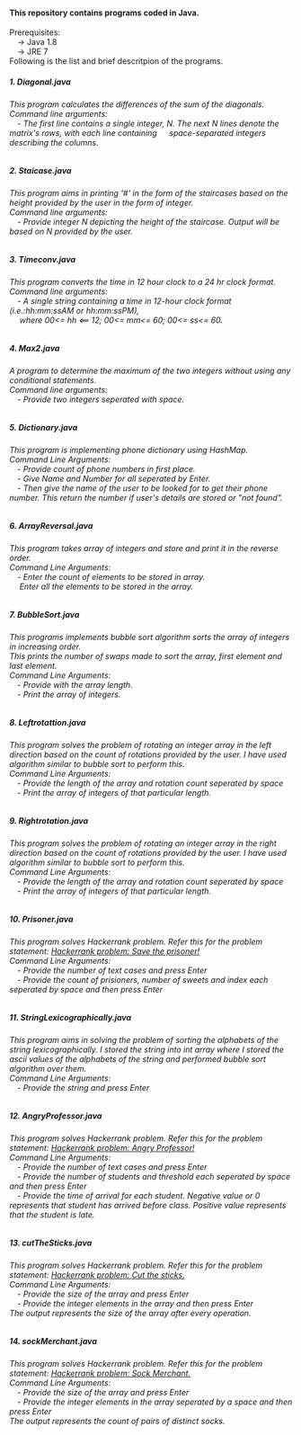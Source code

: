 <html>
<body>
<h4> This repository contains programs coded in Java. <br></h4>
Prerequisites: <br>
&emsp;-> Java 1.8<br>
&emsp;-> JRE 7 <br>
Following is the list and brief descritpion of the programs. <br>
<h5>1. Diagonal.java </h5>
<h6>This program calculates the differences of the sum of the diagonals. <br>
Command line arguments:<br>
&emsp;- The first line contains a single integer, N. The next N lines denote the matrix's rows, with each line containing &emsp; space-separated integers describing the columns.
</h6>
<h5>2. Staicase.java</h5>
<h6> This program aims in printing '#' in the form of the staircases based on the height provided by the user in the form of integer.<br>
Command line arguments: <br>
&emsp;- Provide integer N depicting the height of the staircase. Output will be based on N provided by the user.
</h6>
<h5>3. Timeconv.java</h5>
<h6> This program converts the time in 12 hour clock to a 24 hr clock format.<br>
Command line arguments: <br>
&emsp;- A single string containing a time in 12-hour clock format (i.e.:hh:mm:ssAM or hh:mm:ssPM),<br>&emsp; where 00<= hh <== 12; 00<= mm<= 60; 00<= ss<= 60.
</h6>
<h5>4. Max2.java</h5>
<h6>A program to determine the maximum of the two integers without using any conditional statements.<br>
Command line arguments: <br>
&emsp;- Provide two integers seperated with space.</h6>
<h5>5. Dictionary.java</h5>
<h6>
This program is implementing phone dictionary using HashMap.<br>
Command Line Arguments: <br>
&emsp;- Provide count of phone numbers in first place. <br>
&emsp;- Give Name and Number for all seperated by Enter. <br>
&emsp;- Then give the name of the user to be looked for to get their phone number. This return the number if user's details are stored or "not found".<br>
</h6>
<h5>6. ArrayReversal.java</h5>
<h6>
This program takes array of integers and store and print it in the reverse order. <br>
Command Line Arguments: <br>
&emsp;- Enter the count of elements to be stored in array. <br>
&emsp; Enter all the elements to be stored in the array. <br>
</h6>
<h5>7. BubbleSort.java</h5>
<h6>
This programs implements bubble sort algorithm sorts the array of integers in increasing order.
<br>This prints the number of swaps made to sort the array, first element and last element.<br>
Command Line Arguments:<br>
&emsp;- Provide with the array length.<br>
&emsp;- Print the array of integers.<br>
</h6>

<h5>8. Leftrotattion.java</h5>
<h6>
This program solves the problem of rotating an integer array in the left direction based on the count of rotations provided by the user. I have used algorithm similar to bubble sort to perform this.<br>
Command Line Arguments:<br>
&emsp;- Provide the length of the array and rotation count seperated by space<br>
&emsp;- Print the array of integers of that particular length.<br>
</h6>
<h5>9. Rightrotation.java</h5>
<h6>
This program solves the problem of rotating an integer array in the right direction based on the count of rotations provided by the user. I have used algorithm similar to bubble sort to perform this.<br>
Command Line Arguments:<br>
&emsp;- Provide the length of the array and rotation count seperated by space<br>
&emsp;- Print the array of integers of that particular length.<br>
</h6>

<h5>10. Prisoner.java</h5>
<h6>
This program solves Hackerrank problem. Refer this for the problem statement: <a href = "https://www.hackerrank.com/challenges/save-the-prisoner">Hackerrank problem: Save the prisoner!</a>  <br>
Command Line Arguments:<br>
&emsp;- Provide the number of text cases and press Enter<br>
&emsp;- Provide the count of prisioners, number of sweets and index each seperated by space and then press Enter<br>
</h6>

<h5>11. StringLexicographically.java</h5>
<h6>
This program aims in solving the problem of sorting the alphabets of the string lexicographically. I stored the string into int array where I stored the ascii values of the alphabets of the string and performed bubble sort algorithm over them. <br>
Command Line Arguments:<br>
&emsp;- Provide the string and press Enter<br>
</h6>

<h5>12. AngryProfessor.java</h5>
<h6>
This program solves Hackerrank problem. Refer this for the problem statement: <a href = "https://www.hackerrank.com/challenges/angry-professor">Hackerrank problem: Angry Professor!</a>  <br>
Command Line Arguments:<br>
&emsp;- Provide the number of text cases and press Enter<br>
&emsp;- Provide the number of students and threshold each seperated by space and then press Enter<br>
&emsp;- Provide the time of arrival for each student. Negative value or 0 represents that student has arrived before class. Positive value represents that the student is late.<br>
</h6>

<h5>13. cutTheSticks.java</h5>
<h6>
This program solves Hackerrank problem. Refer this for the problem statement: <a href = "https://www.hackerrank.com/challenges/cut-the-sticks">Hackerrank problem: Cut the sticks.</a>  <br>
Command Line Arguments:<br>
&emsp;- Provide the size of the array and press Enter<br>
&emsp;- Provide the integer elements in the array and then press Enter<br>
The output represents the size of the array after every operation.<br>
</h6>

<h5>14. sockMerchant.java</h5>
<h6>
This program solves Hackerrank problem. Refer this for the problem statement: <a href = "https://www.hackerrank.com/challenges/sock-merchant">Hackerrank problem: Sock Merchant.</a>  <br>
Command Line Arguments:<br>
&emsp;- Provide the size of the array and press Enter<br>
&emsp;- Provide the integer elements in the array seperated by a space and then press Enter<br>
The output represents the count of pairs of distinct socks.<br>
</h6>
</body>

</html>

